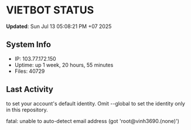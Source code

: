 # VIETBOT STATUS
**Updated**: Sun Jul 13 05:08:21 PM +07 2025

## System Info
- IP: 103.77.172.150
- Uptime: up 1 week, 20 hours, 55 minutes
- Files: 40729

## Last Activity

to set your account's default identity.
Omit --global to set the identity only in this repository.

fatal: unable to auto-detect email address (got 'root@vinh3690.(none)')

